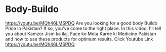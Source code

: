 # Body-Buildo
https://youtu.be/MQh46LMSPDQ
Are you looking for a good body Buildo Price In Pakistan? If so, you've come to the right place. In this video, I'll tell you about Kamzor Jism ka ilaj, Face ko Mota Karne ki Medicine Pakistan and how to use these products for optimum results. Click Youtube Link https://youtu.be/MQh46LMSPDQ
